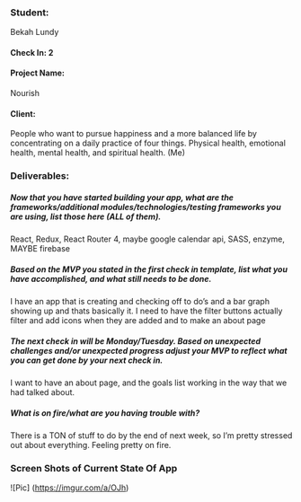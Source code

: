 ### Student:
Bekah Lundy
#### Check In: 2

#### Project Name:
Nourish
#### Client:
People who want to pursue happiness and a more balanced life by concentrating on a daily practice of four things. Physical health, emotional health, mental health, and spiritual health. (Me)
### Deliverables:  

##### Now that you have started building your app, what are the frameworks/additional modules/technologies/testing frameworks you are using, list those here (ALL of them).  
React, Redux, React Router 4, maybe google calendar api, SASS, enzyme, MAYBE firebase

##### Based on the MVP you stated in the first check in template, list what you have accomplished, and what still needs to be done.  
I have an app that is creating and checking off to do’s and a bar graph showing up and thats basically it. I need to have the filter buttons actually filter and add icons when they are added and to make an about page

##### The next check in will be Monday/Tuesday. Based on unexpected challenges and/or unexpected progress adjust your MVP to reflect what you can get done by your next check in.  
I want to have an about page, and the goals list working in the way that we had talked about.

##### What is on fire/what are you having trouble with?
There is a TON of stuff to do by the end of next week, so I’m pretty stressed out about everything. Feeling pretty on fire.

### Screen Shots of Current State Of App  
![Pic] (https://imgur.com/a/OJh)
